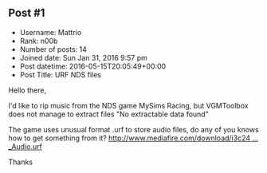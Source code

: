 ## Post #1
- Username: Mattrio
- Rank: n00b
- Number of posts: 14
- Joined date: Sun Jan 31, 2016 9:57 pm
- Post datetime: 2016-05-15T20:05:49+00:00
- Post Title: URF NDS files

Hello there,

I'd like to rip music from the NDS game MySims Racing, but VGMToolbox does not manage to extract files "No extractable data found"

The game uses unusual format .urf to store audio files, do any of you knows how to get something from it? [http://www.mediafire.com/download/i3c24 ... _Audio.urf](http://www.mediafire.com/download/i3c24sae09p8uzw/Rom_Audio.urf)

Thanks
